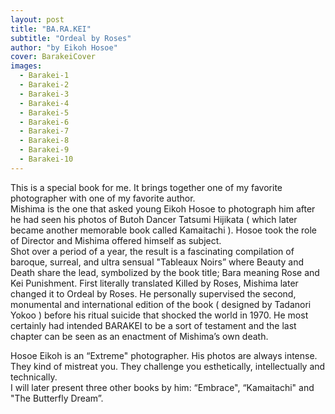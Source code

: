 ```yaml
---
layout: post
title: "BA.RA.KEI"
subtitle: "Ordeal by Roses"
author: "by Eikoh Hosoe"
cover: BarakeiCover
images:
  - Barakei-1
  - Barakei-2
  - Barakei-3
  - Barakei-4
  - Barakei-5
  - Barakei-6
  - Barakei-7
  - Barakei-8
  - Barakei-9
  - Barakei-10
---
```


This is a special book for me.
It brings together one of my favorite photographer with one of my favorite author.  
Mishima is the one that asked young Eikoh Hosoe to photograph him after he had seen his photos of Butoh Dancer Tatsumi Hijikata ( which later became another memorable book called Kamaitachi ).
Hosoe took the role of Director and Mishima offered himself as subject.  
Shot over a period of a year, the result is a fascinating compilation of baroque, surreal, and ultra sensual "Tableaux Noirs” where Beauty and Death share the lead, symbolized by the book title; Bara meaning Rose and Kei Punishment.
First literally translated  Killed by Roses, Mishima later changed it to Ordeal by Roses.
He personally supervised the second, monumental and international edition of the book ( designed by Tadanori Yokoo ) before his ritual suicide that shocked the world in 1970.
He most certainly had intended BARAKEI to be a sort of testament and the last chapter can be seen as an enactment of Mishima’s own death.  

Hosoe Eikoh is an “Extreme" photographer. His photos are always intense. They kind of mistreat you. They challenge you esthetically, intellectually and technically.  
I will later present three other books by him: “Embrace", “Kamaitachi" and "The Butterfly Dream”.
